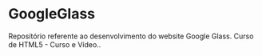 # GoogleGlass
 Repositório referente ao desenvolvimento do website Google Glass.
 Curso de HTML5 - Curso e Vídeo..
